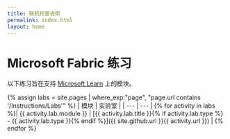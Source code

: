 ```yaml
---
title: 联机托管说明
permalink: index.html
layout: home
---
```


# Microsoft Fabric 练习

以下练习旨在支持 [Microsoft Learn](https://aka.ms/learn-fabric) 上的模块。

{% assign labs = site.pages | where_exp:"page", "page.url contains '/Instructions/Labs'" %}
| 模块 | 实验室 |
| --- | --- | 
{% for activity in labs  %}| {{ activity.lab.module }} | [{{ activity.lab.title }}{% if activity.lab.type %} - {{ activity.lab.type }}{% endif %}]({{ site.github.url }}{{ activity.url }}) |
{% endfor %}

